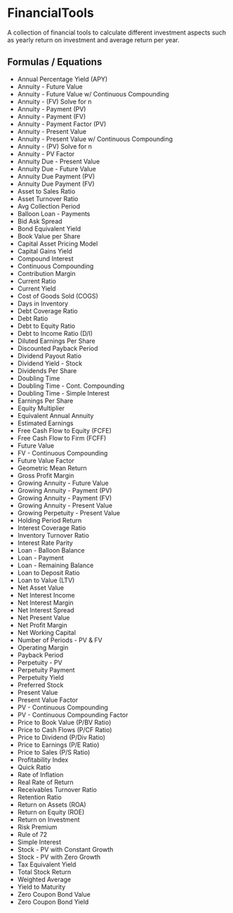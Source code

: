 # FinancialTools
A collection of financial tools to calculate different investment aspects such as yearly return on investment and average return per year.

## Formulas / Equations

- Annual Percentage Yield (APY)
- Annuity - Future Value
- Annuity - Future Value w/ Continuous Compounding
- Annuity - (FV) Solve for n
- Annuity - Payment (PV)
- Annuity - Payment (FV)
- Annuity - Payment Factor (PV)
- Annuity - Present Value
- Annuity - Present Value w/ Continuous Compounding
- Annuity - (PV) Solve for n
- Annuity - PV Factor
- Annuity Due - Present Value
- Annuity Due - Future Value
- Annuity Due Payment (PV)
- Annuity Due Payment (FV)
- Asset to Sales Ratio
- Asset Turnover Ratio
- Avg Collection Period
- Balloon Loan - Payments
- Bid Ask Spread
- Bond Equivalent Yield
- Book Value per Share
- Capital Asset Pricing Model
- Capital Gains Yield
- Compound Interest
- Continuous Compounding
- Contribution Margin
- Current Ratio
- Current Yield
- Cost of Goods Sold (COGS)
- Days in Inventory
- Debt Coverage Ratio
- Debt Ratio
- Debt to Equity Ratio
- Debt to Income Ratio (D/I)
- Diluted Earnings Per Share
- Discounted Payback Period
- Dividend Payout Ratio
- Dividend Yield - Stock
- Dividends Per Share
- Doubling Time
- Doubling Time - Cont. Compounding
- Doubling Time - Simple Interest
- Earnings Per Share
- Equity Multiplier
- Equivalent Annual Annuity
- Estimated Earnings
- Free Cash Flow to Equity (FCFE)
- Free Cash Flow to Firm (FCFF)
- Future Value
- FV - Continuous Compounding
- Future Value Factor
- Geometric Mean Return
- Gross Profit Margin
- Growing Annuity - Future Value
- Growing Annuity - Payment (PV)
- Growing Annuity - Payment (FV)
- Growing Annuity - Present Value
- Growing Perpetuity - Present Value
- Holding Period Return
- Interest Coverage Ratio
- Inventory Turnover Ratio
- Interest Rate Parity
- Loan - Balloon Balance
- Loan - Payment
- Loan - Remaining Balance
- Loan to Deposit Ratio
- Loan to Value (LTV)
- Net Asset Value
- Net Interest Income
- Net Interest Margin
- Net Interest Spread
- Net Present Value
- Net Profit Margin
- Net Working Capital
- Number of Periods - PV & FV
- Operating Margin
- Payback Period
- Perpetuity - PV
- Perpetuity Payment
- Perpetuity Yield
- Preferred Stock
- Present Value
- Present Value Factor
- PV - Continuous Compounding
- PV - Continuous Compounding Factor
- Price to Book Value (P/BV Ratio)
- Price to Cash Flows (P/CF Ratio)
- Price to Dividend (P/Div Ratio)
- Price to Earnings (P/E Ratio)
- Price to Sales (P/S Ratio)
- Profitability Index
- Quick Ratio
- Rate of Inflation
- Real Rate of Return
- Receivables Turnover Ratio
- Retention Ratio
- Return on Assets (ROA)
- Return on Equity (ROE)
- Return on Investment
- Risk Premium
- Rule of 72
- Simple Interest
- Stock - PV with Constant Growth
- Stock - PV with Zero Growth
- Tax Equivalent Yield
- Total Stock Return
- Weighted Average
- Yield to Maturity
- Zero Coupon Bond Value
- Zero Coupon Bond Yield
